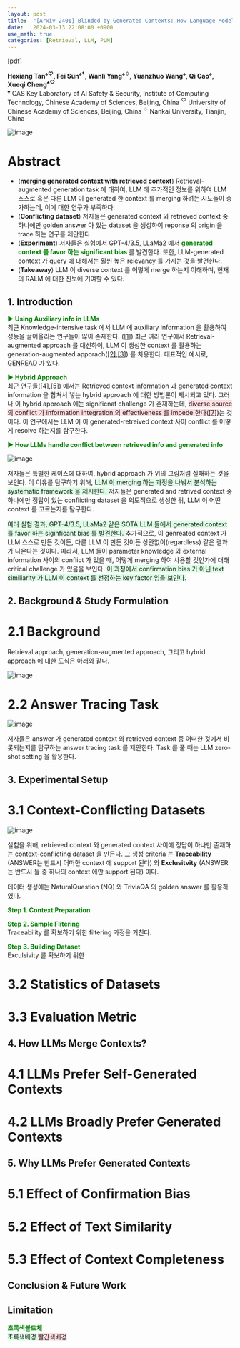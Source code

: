 ```yaml
---
layout: post
title:  "[Arxiv 2401] Blinded by Generated Contexts: How Language Models Merge Generated and Retrieved Contexts for Open-Domain QA?"
date:   2024-03-13 22:08:00 +0900
use_math: true
categories: [Retrieval, LLM, PLM]
---
```


[[pdf]](https://arxiv.org/pdf/2401.11911.pdf)  &emsp;

**Hexiang Tan<sup>♠♡</sup>, Fei Sun<sup>♠†</sup>, Wanli Yang<sup>♠♢</sup>, Yuanzhuo Wang<sup>♠</sup>, Qi Cao<sup>♠</sup>, Xueqi Cheng<sup>♠♡</sup>**
<br><sup>♠</sup> CAS Key Laboratory of AI Safety & Security, Institute of Computing Technology, Chinese Academy of Sciences, Beijing, China <sup>♡</sup> University of Chinese Academy of Sciences, Beijing, China <sup>♢</sup> Nankai University, Tianjin, China &emsp;

![image](https://github.com/yong1-kim/yong1-kim.github.io/assets/42200027/efe5bdb0-6f48-44eb-b90b-13b14e7ac705)

# Abstract
- (**merging generated context with retrieved context**) Retrieval-augmented generation task 에 대하여, LLM 에 추가적인 정보를 위하여 LLM 스스로 혹은 다른 LLM 이 generated 한 context 를 merging 하려는 시도들이 증가하는데, 이에 대한 연구가 부족하다.
- (**Conflicting dataset**) 저자들은 generated context 와 retrieved context 중 하나에만 golden answer 아 있는 dataset 을 생성하여 reponse 의 origin 을 trace 하는 연구를 제안한다.
- (**Experiment**) 저자들은 실험에서 GPT-4/3.5, LLaMa2 에서 <span style='color:green;font-weight:bold'> generated context 를 favor 하는 significant bias </span> 를 발견한다. 또한, LLM-generated context 가 query 에 대해서는 훨씬 높은 relevancy 를 가지는 것을 발견한다.
- (**Takeaway**) LLM 이 diverse context 를 어떻게 merge 하는지 이해하며, 현재의 RALM 에 대한 진보에 기여할 수 있다.

## 1. Introduction
<span style='color:green;font-weight:bold'> ▶ Using Auxiliary info in LLMs </span>
<br>
최근 Knowledge-intensive task 에서 LLM 에 auxiliary information 을 활용하여 성능을 끌어올리는 연구들이 많이 존재한다. ([[1]](https://direct.mit.edu/tacl/article/doi/10.1162/tacl_a_00605/118118/In-Context-Retrieval-Augmented-Language-Models))
최근 여러 연구에서 Retrieval-augmented approach 를 대신하여, LLM 이 생성한 context 를 활용하는 generation-augmented apporach([[2]](https://aclanthology.org/2022.acl-long.225.pdf),[[3]](https://arxiv.org/pdf/2210.01296.pdf)) 를 차용한다.
대표적인 예시로, [GENREAD](https://arxiv.org/abs/2209.10063) 가 있다.

<span style='color:green;font-weight:bold'> ▶ Hybrid Approach </span>
<br>
최근 연구들([[4]](https://arxiv.org/abs/2209.10063),[[5]](https://aclanthology.org/2023.acl-long.546/)) 에서는 Retrieved context information 과 generated context information 을 합쳐서 넣는 hybrid approach 에 대한 방법론이 제시되고 있다.
그러나 이 hybrid approach 에는 significnat challenge 가 존재하는데, <span style='background-color: #ffdce0'> diverse source 의 conflict 가 information integration 의 effectiveness 를 impede 한다([[7]](https://aclanthology.org/2023.emnlp-main.286/))</span>는 것이다.
이 연구에서는 LLM 이 이 generated-retreived context 사이 conflict 를 어떻게 resolve 하는지를 탐구한다.

<span style='color:green;font-weight:bold'> ▶ How LLMs handle conflict between retrieved info and generated info </span>
<br>

![image](https://github.com/yong1-kim/yong1-kim.github.io/assets/42200027/35150b62-1d7b-4e4d-8b56-abcf139bf121)

저자들은 특별한 케이스에 대하여, hybrid approach 가 위의 그림처럼 실패하는 것을 보인다.
이 이유를 탐구하기 위해, <span style='background-color: #dcffe4'> LLM 이 merging 하는 과정을 나눠서 분석하는 systematic framework 을 제시한다. </span>
저자들은 generated and retrived context 중 하나에만 정답이 있는 conflicting dataset 을 의도적으로 생성한 뒤, LLM 이 어떤 context 를 고르는지를 탐구한다.

<span style='background-color: #dcffe4'> 
여러 실험 결과, GPT-4/3.5, LLaMa2 같은 SOTA LLM 들에서 generated context 를 favor 하는 siginficant bias 를 발견한다. </span>
추가적으로, 이 genreated context 가 LLM 스스로 만든 것이든, 다른 LLM 이 만든 것이든 상관없이(regardless) 같은 결과가 나온다는 것이다.
따라서, LLM 들이 parameter knowledge 와 external information 사이의 conflict 가 있을 때, 어떻게 merging 하여 사용할 것인가에 대해 critical challenge 가 있음을 보인다.
<span style='background-color: #dcffe4'> 이 과정에서 confirmation bias 가 아닌 text similiarity 가 LLM 이 context 를 선정하는 key factor 임을 보인다.
 </span> 

## 2. Background & Study Formulation
# 2.1 Background
Retrieval approach, generation-augmented approach, 그리고 hybrid approach 에 대한 도식은 아래와 같다.

![image](https://github.com/yong1-kim/yong1-kim.github.io/assets/42200027/ef36d6b0-8bf7-417c-938b-1c67fc630076)
  

# 2.2 Answer Tracing Task

![image](https://github.com/yong1-kim/yong1-kim.github.io/assets/42200027/f78e5d93-f36a-4902-a203-7d0b1134a5b8)

저자들은 answer 가 generated context 와 retrieved context 중 어떠한 것에서 비롯되는지를 탐구하는 answer tracing task 를 제안한다.
Task 를 풀 때는 LLM zero-shot setting 을 활용한다.

## 3. Experimental Setup
# 3.1 Context-Conflicting Datasets

![image](https://github.com/yong1-kim/yong1-kim.github.io/assets/42200027/8d684c80-a1d2-42d8-836f-a0684306fde7)

실험을 위해, retrieved context 와 generated context 사이에 정답이 하나만 존재하는 context-conflicting dataset 을 만든다.
그 생성 criteria 는 **Traceability** (ANSWER는 반드시 어떠한 context 에 support 된다) 와 **Exclusitvity** (ANSWER 는 반드시 둘 중 하나의 context 에만 support 된다) 이다.

데이터 생성에는 NaturalQuestion (NQ) 와 TriviaQA 의 golden answer 를 활용하였다.

<span style='color:green;font-weight:bold'> Step 1. Context Preparation </span>
<br>

<span style='color:green;font-weight:bold'> Step 2. Sample Flitering </span>
<br>
Traceability 를 확보하기 위한 filtering 과정을 거친다.

<span style='color:green;font-weight:bold'> Step 3. Building Dataset </span>
<br>
Exculsivity 를 확보하기 위한

# 3.2 Statistics of Datasets
# 3.3 Evaluation Metric

## 4. How LLMs Merge Contexts?
# 4.1 LLMs Prefer Self-Generated Contexts
# 4.2 LLMs Broadly Prefer Generated Contexts

## 5. Why LLMs Prefer Generated Contexts
# 5.1 Effect of Confirmation Bias
# 5.2 Effect of Text Similarity
# 5.3 Effect of Context Completeness

## Conclusion & Future Work

## Limitation




<span style='color:green;font-weight:bold'> 초록색볼드체 </span>
<br>
<span style='background-color: #dcffe4'> 초록색배경 </span>
<span style='background-color: #ffdce0'> 빨간색배경 </span>
